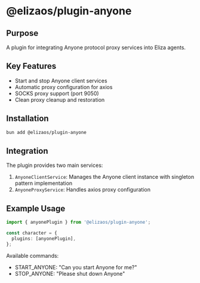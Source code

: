 # @elizaos/plugin-anyone

## Purpose

A plugin for integrating Anyone protocol proxy services into Eliza agents.

## Key Features

- Start and stop Anyone client services
- Automatic proxy configuration for axios
- SOCKS proxy support (port 9050)
- Clean proxy cleanup and restoration

## Installation

```bash
bun add @elizaos/plugin-anyone
```

## Integration

The plugin provides two main services:

1. `AnyoneClientService`: Manages the Anyone client instance with singleton pattern implementation
2. `AnyoneProxyService`: Handles axios proxy configuration

## Example Usage

```typescript
import { anyonePlugin } from '@elizaos/plugin-anyone';

const character = {
  plugins: [anyonePlugin],
};
```

Available commands:

- START_ANYONE: "Can you start Anyone for me?"
- STOP_ANYONE: "Please shut down Anyone"
